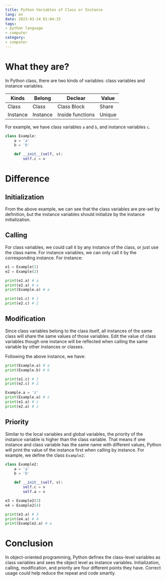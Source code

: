 ```yaml
---
title: Python Variables of Class or Instance
lang: en
date: 2023-03-24 01:04:33
tags:
- python language
- computer
category:
- computer
---
```


# What they are?

In Python class, there are two kinds of variables: class variables and instance variables. 

| Kinds | Belong | Declear | Value |
| --- | --- | --- | --- |
| Class | Class | Class Block | Share |
| Instance | Instance | Inside functions | Unique |

<!-- more -->

For example, we have class variables `a` and `b`, and instance variables `c`.

```python
class Example:
    a = 'a'
    b = 'b'

    def __init__(self, v):
        self.c = v
```

# Difference

## Initialization

From the above example, we can see that the class variables are pre-set by definition, but the instance variables should initialize by the instance initialization.

## Calling

For class variables, we could call it by any instance of the class, or just use the class name. For instance variables, we can only call it by the corresponding instance. For instance:

```python
e1 = Example(1)
e2 = Example(2)

print(e1.a) # a
print(e2.a) # a
print(Example.a) # a

print(e1.c) # 1
print(e2.c) # 2
```

## Modification

Since class variables belong to the class itself, all instances of the same class will share the same values of those variables. Edit the value of class variables though one instance will be reflected when calling the same variable by other instances or classes.

Following the above instance, we have:

```python
print(Example.a) # a
print(Example.b) # b

print(e1.c) # 1
print(e2.c) # 2

Example.a = 'z'
print(Example.a) # z
print(e1.a) # z
print(e2.a) # z
```

## Priority

Similar to the local variables and global variables, the priority of the instance variable is higher than the class variable. That means if one instance and class variable has the same name with different values, Python will print the value of the instance first when calling by instance. For example, we define the class `Example2`:

```python
class Example2:
    a = 'a'
    b = 'b'

    def __init__(self, v):
        self.c = v
        self.a = v

e3 = Example2(3)
e4 = Example2(4)

print(e3.a) # 3
print(e4.a) # 4
print(Example2.a) # a
```

# Conclusion

In object-oriented programming, Python defines the class-level variables as class variables and sees the object level as instance variables. Initialization, calling, modification, and priority are four different points they have. Correct usage could help reduce the repeat and code smartly.
